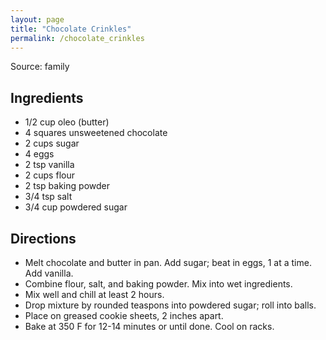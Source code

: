 ```yaml
---
layout: page
title: "Chocolate Crinkles"
permalink: /chocolate_crinkles
---
```


Source: family

## Ingredients

- 1/2 cup oleo (butter)
- 4 squares unsweetened chocolate
- 2 cups sugar
- 4 eggs
- 2 tsp vanilla
- 2 cups flour
- 2 tsp baking powder
- 3/4 tsp salt
- 3/4 cup powdered sugar

## Directions
- Melt chocolate and butter in pan. Add sugar; beat in eggs, 1 at a time. Add vanilla.
- Combine flour, salt, and baking powder. Mix into wet ingredients.
- Mix well and chill at least 2 hours.
- Drop mixture by rounded teaspons into powdered sugar; roll into balls.
- Place on greased cookie sheets, 2 inches apart.
- Bake at 350 F for 12-14 minutes or until done. Cool on racks.
